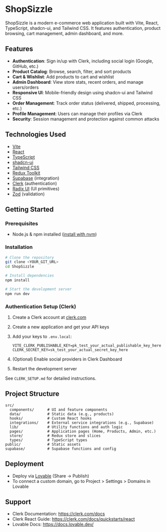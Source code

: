 # ShopSizzle

ShopSizzle is a modern e-commerce web application built with Vite, React, TypeScript, shadcn-ui, and Tailwind CSS. It features authentication, product browsing, cart management, admin dashboard, and more.

## Features

- **Authentication**: Sign in/up with Clerk, including social login (Google, GitHub, etc.)
- **Product Catalog**: Browse, search, filter, and sort products
- **Cart & Wishlist**: Add products to cart and wishlist
- **Admin Dashboard**: View store stats, recent orders, and manage users/orders
- **Responsive UI**: Mobile-friendly design using shadcn-ui and Tailwind CSS
- **Order Management**: Track order status (delivered, shipped, processing, etc.)
- **Profile Management**: Users can manage their profiles via Clerk
- **Security**: Session management and protection against common attacks

## Technologies Used

- [Vite](https://vitejs.dev/)
- [React](https://react.dev/)
- [TypeScript](https://www.typescriptlang.org/)
- [shadcn-ui](https://ui.shadcn.com/)
- [Tailwind CSS](https://tailwindcss.com/)
- [Redux Toolkit](https://redux-toolkit.js.org/)
- [Supabase](https://supabase.com/) (integration)
- [Clerk](https://clerk.com/) (authentication)
- [Radix UI](https://www.radix-ui.com/) (UI primitives)
- [Zod](https://zod.dev/) (validation)

## Getting Started

### Prerequisites

- Node.js & npm installed ([install with nvm](https://github.com/nvm-sh/nvm#installing-and-updating))

### Installation

```sh
# Clone the repository
git clone <YOUR_GIT_URL>
cd ShopSizzle

# Install dependencies
npm install

# Start the development server
npm run dev
```

### Authentication Setup (Clerk)

1. Create a Clerk account at [clerk.com](https://clerk.com)
2. Create a new application and get your API keys
3. Add your keys to `.env.local`:

   ```
   VITE_CLERK_PUBLISHABLE_KEY=pk_test_your_actual_publishable_key_here
   CLERK_SECRET_KEY=sk_test_your_actual_secret_key_here
   ```

4. (Optional) Enable social providers in Clerk Dashboard
5. Restart the development server

See `CLERK_SETUP.md` for detailed instructions.

## Project Structure

```
src/
  components/      # UI and feature components
  data/            # Static data (e.g., products)
  hooks/           # Custom React hooks
  integrations/    # External service integrations (e.g., Supabase)
  lib/             # Utility functions and auth logic
  pages/           # Application pages (Home, Products, Admin, etc.)
  store/           # Redux store and slices
  types/           # TypeScript types
public/            # Static assets
supabase/          # Supabase functions and config
```

## Deployment

- Deploy via [Lovable](https://lovable.dev/projects/77a92c81-27bb-4dd0-aa17-ea6fcdf068d4) (Share → Publish)
- To connect a custom domain, go to Project > Settings > Domains in Lovable

## Support

- Clerk Documentation: https://clerk.com/docs
- Clerk React Guide: https://clerk.com/docs/quickstarts/react
- Lovable Docs: https://docs.lovable.dev/
